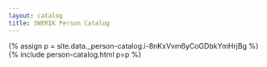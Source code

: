 ```yaml
---
layout: catalog
title: SWERIK Person Catalog
---
```

{% assign p = site.data._person-catalog.i-8nKxVvm6yCoGDbkYmHrjBg %}
{% include person-catalog.html p=p %}


